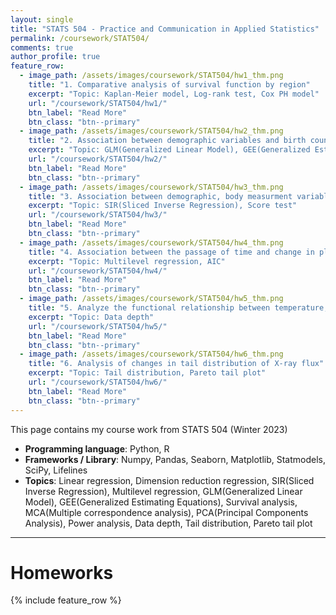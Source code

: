 ```yaml
---
layout: single
title: "STATS 504 - Practice and Communication in Applied Statistics"
permalink: /coursework/STAT504/
comments: true
author_profile: true
feature_row:
  - image_path: /assets/images/coursework/STAT504/hw1_thm.png
    title: "1. Comparative analysis of survival function by region"
    excerpt: "Topic: Kaplan-Meier model, Log-rank test, Cox PH model"
    url: "/coursework/STAT504/hw1/"
    btn_label: "Read More"
    btn_class: "btn--primary"	
  - image_path: /assets/images/coursework/STAT504/hw2_thm.png
    title: "2. Association between demographic variables and birth counts by counties"
    excerpt: "Topic: GLM(Generalized Linear Model), GEE(Generalized Estimating Equations), PCA(Principal Component Analysis), Score test"
    url: "/coursework/STAT504/hw2/"
    btn_label: "Read More"
    btn_class: "btn--primary"	
  - image_path: /assets/images/coursework/STAT504/hw3_thm.png
    title: "3. Association between demographic, body measurment variables and blood pressure"
    excerpt: "Topic: SIR(Sliced Inverse Regression), Score test"
    url: "/coursework/STAT504/hw3/"
    btn_label: "Read More"
    btn_class: "btn--primary"	
  - image_path: /assets/images/coursework/STAT504/hw4_thm.png
    title: "4. Association between the passage of time and change in plant habitats"
    excerpt: "Topic: Multilevel regression, AIC"
    url: "/coursework/STAT504/hw4/"
    btn_label: "Read More"
    btn_class: "btn--primary"	
  - image_path: /assets/images/coursework/STAT504/hw5_thm.png
    title: "5. Analyze the functional relationship between temperature, salinity and ocean depth"
    excerpt: "Topic: Data depth"
    url: "/coursework/STAT504/hw5/"
    btn_label: "Read More"
    btn_class: "btn--primary"	
  - image_path: /assets/images/coursework/STAT504/hw6_thm.png
    title: "6. Analysis of changes in tail distribution of X-ray flux"
    excerpt: "Topic: Tail distribution, Pareto tail plot"
    url: "/coursework/STAT504/hw6/"
    btn_label: "Read More"
    btn_class: "btn--primary"	
---
```


This page contains my course work from STATS 504 (Winter 2023)

- **Programming language**: Python, R
- **Frameworks / Library**: Numpy, Pandas, Seaborn, Matplotlib, Statmodels, SciPy, Lifelines
- **Topics**: Linear regression, Dimension reduction regression, SIR(Sliced Inverse Regression), Multilevel regression, GLM(Generalized Linear Model), GEE(Generalized Estimating Equations), Survival analysis, MCA(Multiple correspondence analysis), PCA(Principal Components Analysis), Power analysis, Data depth, Tail distribution, Pareto tail plot


***

# Homeworks

{% include feature_row %}